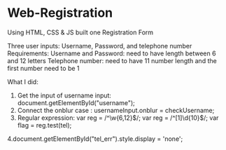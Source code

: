 # Web-Registration
Using HTML, CSS &amp; JS built one Registration Form


Three user inputs: Username, Password, and telephone number
Requirements: 
  Username and Password: need to have length between 6 and 12 letters
  Telephone number: need to have 11 number length and the first number need to be 1


What I did: 
  1. Get the input of username input: document.getElementById("username");
  2. Connect the onblur case : usernameInput.onblur = checkUsername;
  3. Regular expression: var reg = /^\w{6,12}$/; 
                         var reg = /^[1]\d{10}$/;
                         var flag = reg.test(tel);
                         
  4.document.getElementById("tel_err").style.display = 'none';

